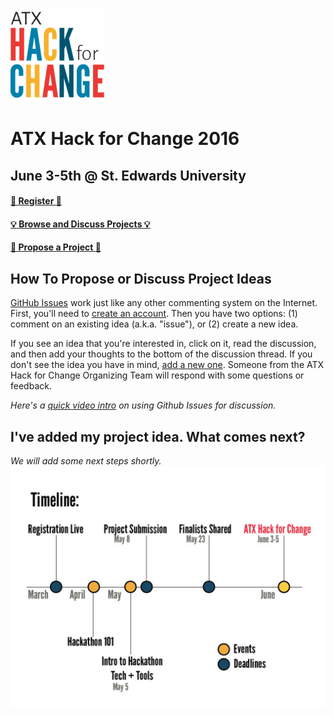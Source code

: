 ![ATX Hack for Change Logo](./atx-hack-for-change.png)

# ATX Hack for Change 2016
## June 3-5th @ St. Edwards University

#### [:rocket: Register :rocket:](http://atxhackforchange.org/attend.html)
#### [:bulb: Browse and Discuss Projects :bulb:](https://github.com/open-austin/atx-hack-for-change-2016/issues)
#### [:star2: Propose a Project :star2:](https://github.com/open-austin/atx-hack-for-change-2016/issues/new)

## How To Propose or Discuss Project Ideas

[GitHub Issues](https://guides.github.com/features/issues/) work just like any other commenting system on the Internet. First, you'll need to [create an account](https://github.com/join). Then you have two options: (1) comment on an existing idea (a.k.a. "issue"), or (2) create a new idea.

If you see an idea that you're interested in, click on it, read the discussion, and then add your thoughts to the bottom of the discussion thread. If you don't see the idea you have in mind, [add a new one](https://github.com/open-austin/atx-hack-for-change-2016/issues/new). Someone from the ATX Hack for Change Organizing Team will respond with some questions or feedback. 

*Here's a [quick video intro](https://www.youtube.com/watch?v=KlrJVSJRUN4) on using Github Issues for discussion.*

## I've added my project idea. What comes next?

_We will add some next steps shortly._
![Submission Timeline](./submission-timeline.png)
